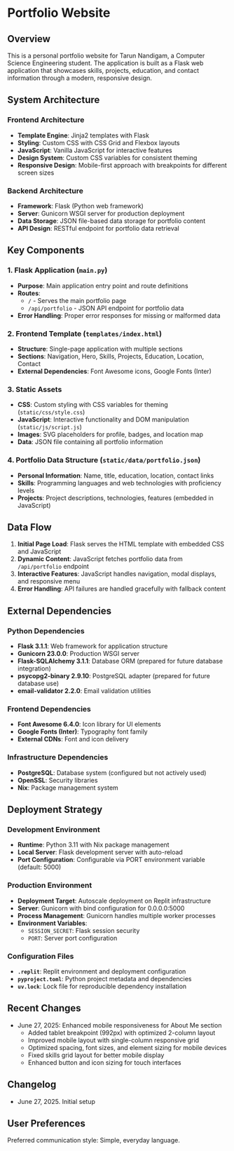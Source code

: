 # Portfolio Website

## Overview

This is a personal portfolio website for Tarun Nandigam, a Computer Science Engineering student. The application is built as a Flask web application that showcases skills, projects, education, and contact information through a modern, responsive design.

## System Architecture

### Frontend Architecture
- **Template Engine**: Jinja2 templates with Flask
- **Styling**: Custom CSS with CSS Grid and Flexbox layouts
- **JavaScript**: Vanilla JavaScript for interactive features
- **Design System**: Custom CSS variables for consistent theming
- **Responsive Design**: Mobile-first approach with breakpoints for different screen sizes

### Backend Architecture
- **Framework**: Flask (Python web framework)
- **Server**: Gunicorn WSGI server for production deployment
- **Data Storage**: JSON file-based data storage for portfolio content
- **API Design**: RESTful endpoint for portfolio data retrieval

## Key Components

### 1. Flask Application (`main.py`)
- **Purpose**: Main application entry point and route definitions
- **Routes**:
  - `/` - Serves the main portfolio page
  - `/api/portfolio` - JSON API endpoint for portfolio data
- **Error Handling**: Proper error responses for missing or malformed data

### 2. Frontend Template (`templates/index.html`)
- **Structure**: Single-page application with multiple sections
- **Sections**: Navigation, Hero, Skills, Projects, Education, Location, Contact
- **External Dependencies**: Font Awesome icons, Google Fonts (Inter)

### 3. Static Assets
- **CSS**: Custom styling with CSS variables for theming (`static/css/style.css`)
- **JavaScript**: Interactive functionality and DOM manipulation (`static/js/script.js`)
- **Images**: SVG placeholders for profile, badges, and location map
- **Data**: JSON file containing all portfolio information

### 4. Portfolio Data Structure (`static/data/portfolio.json`)
- **Personal Information**: Name, title, education, location, contact links
- **Skills**: Programming languages and web technologies with proficiency levels
- **Projects**: Project descriptions, technologies, features (embedded in JavaScript)

## Data Flow

1. **Initial Page Load**: Flask serves the HTML template with embedded CSS and JavaScript
2. **Dynamic Content**: JavaScript fetches portfolio data from `/api/portfolio` endpoint
3. **Interactive Features**: JavaScript handles navigation, modal displays, and responsive menu
4. **Error Handling**: API failures are handled gracefully with fallback content

## External Dependencies

### Python Dependencies
- **Flask 3.1.1**: Web framework for application structure
- **Gunicorn 23.0.0**: Production WSGI server
- **Flask-SQLAlchemy 3.1.1**: Database ORM (prepared for future database integration)
- **psycopg2-binary 2.9.10**: PostgreSQL adapter (prepared for future database use)
- **email-validator 2.2.0**: Email validation utilities

### Frontend Dependencies
- **Font Awesome 6.4.0**: Icon library for UI elements
- **Google Fonts (Inter)**: Typography font family
- **External CDNs**: Font and icon delivery

### Infrastructure Dependencies
- **PostgreSQL**: Database system (configured but not actively used)
- **OpenSSL**: Security libraries
- **Nix**: Package management system

## Deployment Strategy

### Development Environment
- **Runtime**: Python 3.11 with Nix package management
- **Local Server**: Flask development server with auto-reload
- **Port Configuration**: Configurable via PORT environment variable (default: 5000)

### Production Environment
- **Deployment Target**: Autoscale deployment on Replit infrastructure
- **Server**: Gunicorn with bind configuration for 0.0.0.0:5000
- **Process Management**: Gunicorn handles multiple worker processes
- **Environment Variables**: 
  - `SESSION_SECRET`: Flask session security
  - `PORT`: Server port configuration

### Configuration Files
- **`.replit`**: Replit environment and deployment configuration
- **`pyproject.toml`**: Python project metadata and dependencies
- **`uv.lock`**: Lock file for reproducible dependency installation

## Recent Changes

- June 27, 2025: Enhanced mobile responsiveness for About Me section
  - Added tablet breakpoint (992px) with optimized 2-column layout
  - Improved mobile layout with single-column responsive grid
  - Optimized spacing, font sizes, and element sizing for mobile devices
  - Fixed skills grid layout for better mobile display
  - Enhanced button and icon sizing for touch interfaces

## Changelog

- June 27, 2025. Initial setup

## User Preferences

Preferred communication style: Simple, everyday language.